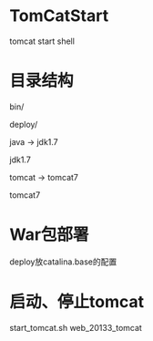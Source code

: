 # TomCatStart
tomcat  start shell

# 目录结构

bin/

deploy/

java -> jdk1.7

jdk1.7

tomcat -> tomcat7

tomcat7

# War包部署
deploy放catalina.base的配置

# 启动、停止tomcat 
start_tomcat.sh web_20133_tomcat
